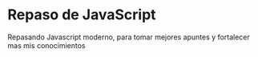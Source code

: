 # Repaso de JavaScript
Repasando Javascript moderno, para tomar mejores apuntes y fortalecer mas mis conocimientos